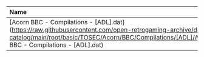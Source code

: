 |Name|Size|
|:---|---:|
|[Acorn BBC - Compilations - [ADL].dat](https://raw.githubusercontent.com/open-retrogaming-archive/dat-catalog/main/root/basic/TOSEC/Acorn/BBC/Compilations/[ADL]/Acorn BBC - Compilations - [ADL].dat)|32744|
